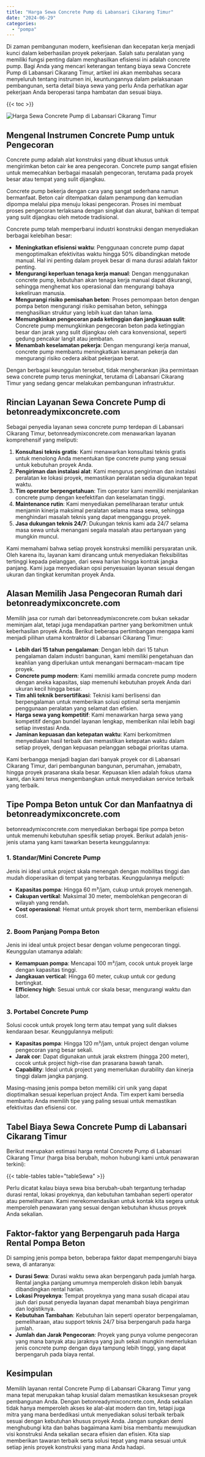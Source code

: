 ```yaml
---
title: "Harga Sewa Concrete Pump di Labansari Cikarang Timur"
date: "2024-06-29"
categories: 
  - "pompa"
---
```


Di zaman pembangunan modern, keefisienan dan kecepatan kerja menjadi kunci dalam keberhasilan proyek pekerjaan. Salah satu peralatan yang memiliki fungsi penting dalam menghasilkan efisiensi ini adalah concrete pump. Bagi Anda yang mencari keterangan tentang biaya sewa Concrete Pump di Labansari Cikarang Timur, artikel ini akan membahas secara menyeluruh tentang instrumen ini, keuntungannya dalam pelaksanaan pembangunan, serta detail biaya sewa yang perlu Anda perhatikan agar pekerjaan Anda beroperasi tanpa hambatan dan sesuai biaya.

{{< toc >}}

![Harga Sewa Concrete Pump di Labansari Cikarang Timur](https://betoncor8.github.io/pump/concrete-pump%20(28).png)

## Mengenal Instrumen Concrete Pump untuk Pengecoran

Concrete pump adalah alat konstruksi yang dibuat khusus untuk mengirimkan beton cair ke area pengecoran. Concrete pump sangat efisien untuk memecahkan berbagai masalah pengecoran, terutama pada proyek besar atau tempat yang sulit dijangkau.

Concrete pump bekerja dengan cara yang sangat sederhana namun bermanfaat. Beton cair ditempatkan dalam penampung dan kemudian dipompa melalui pipa menuju lokasi pengecoran. Proses ini membuat proses pengecoran terlaksana dengan singkat dan akurat, bahkan di tempat yang sulit dijangkau oleh metode tradisional.

Concrete pump telah memperbarui industri konstruksi dengan menyediakan berbagai kelebihan besar:

- **Meningkatkan efisiensi waktu**: Penggunaan concrete pump dapat mengoptimalkan efektivitas waktu hingga 50% dibandingkan metode manual. Hal ini penting dalam proyek besar di mana durasi adalah faktor penting.
- **Mengurangi keperluan tenaga kerja manual**: Dengan menggunakan concrete pump, kebutuhan akan tenaga kerja manual dapat dikurangi, sehingga menghemat kos operasional dan mengurangi bahaya kekeliruan manusia.
- **Mengurangi risiko pemisahan beton**: Proses pemompaan beton dengan pompa beton mengurangi risiko pemisahan beton, sehingga menghasilkan struktur yang lebih kuat dan tahan lama.
- **Memungkinkan pengecoran pada ketinggian dan jangkauan sulit**: Concrete pump memungkinkan pengecoran beton pada ketinggian besar dan jarak yang sulit dijangkau oleh cara konvensional, seperti gedung pencakar langit atau jembatan.
- **Menambah keselamatan pekerja**: Dengan mengurangi kerja manual, concrete pump membantu meningkatkan keamanan pekerja dan mengurangi risiko cedera akibat pekerjaan berat.

Dengan berbagai keunggulan tersebut, tidak mengherankan jika permintaan sewa concrete pump terus meningkat, terutama di Labansari Cikarang Timur yang sedang gencar melakukan pembangunan infrastruktur.

## Rincian Layanan Sewa Concrete Pump di betonreadymixconcrete.com

Sebagai penyedia layanan sewa concrete pump terdepan di Labansari Cikarang Timur, betonreadymixconcrete.com menawarkan layanan komprehensif yang meliputi:

1. **Konsultasi teknis gratis**: Kami menawarkan konsultasi teknis gratis untuk menolong Anda menentukan tipe concrete pump yang sesuai untuk kebutuhan proyek Anda.
2. **Pengiriman dan instalasi alat**: Kami mengurus pengiriman dan instalasi peralatan ke lokasi proyek, memastikan peralatan sedia digunakan tepat waktu.
3. **Tim operator berpengetahuan**: Tim operator kami memiliki menjalankan concrete pump dengan keefektifan dan keselamatan tinggi.
4. **Maintenance rutin**: Kami menyediakan pemeliharaan teratur untuk menjamin kinerja maksimal peralatan selama masa sewa, sehingga menghindari masalah teknis yang dapat mengganggu proyek.
5. **Jasa dukungan teknis 24/7**: Dukungan teknis kami ada 24/7 selama masa sewa untuk menangani segala masalah atau pertanyaan yang mungkin muncul.

Kami memahami bahwa setiap proyek konstruksi memiliki persyaratan unik. Oleh karena itu, layanan kami dirancang untuk menyediakan fleksibilitas tertinggi kepada pelanggan, dari sewa harian hingga kontrak jangka panjang. Kami juga menyediakan opsi penyesuaian layanan sesuai dengan ukuran dan tingkat kerumitan proyek Anda.

## Alasan Memilih Jasa Pengecoran Rumah dari betonreadymixconcrete.com

Memilih jasa cor rumah dari betonreadymixconcrete.com bukan sekadar meminjam alat, tetapi juga mendapatkan partner yang berkomitmen untuk keberhasilan proyek Anda. Berikut beberapa pertimbangan mengapa kami menjadi pilihan utama kontraktor di Labansari Cikarang Timur:

- **Lebih dari 15 tahun pengalaman**: Dengan lebih dari 15 tahun pengalaman dalam industri bangunan, kami memiliki pengetahuan dan keahlian yang diperlukan untuk menangani bermacam-macam tipe proyek.
- **Concrete pump modern**: Kami memiliki armada concrete pump modern dengan aneka kapasitas, siap memenuhi kebutuhan proyek Anda dari ukuran kecil hingga besar.
- **Tim ahli teknik bersertifikasi**: Teknisi kami berlisensi dan berpengalaman untuk memberikan solusi optimal serta menjamin penggunaan peralatan yang selamat dan efisien.
- **Harga sewa yang kompetitif**: Kami menawarkan harga sewa yang kompetitif dengan bundel layanan lengkap, memberikan nilai lebih bagi setiap investasi Anda.
- **Jaminan kepuasan dan ketepatan waktu**: Kami berkomitmen menyediakan hasil terbaik dan memastikan ketepatan waktu dalam setiap proyek, dengan kepuasan pelanggan sebagai prioritas utama.

Kami berbangga menjadi bagian dari banyak proyek cor di Labansari Cikarang Timur, dari pembangunan bangunan, perumahan, jemabatn, hingga proyek prasarana skala besar. Kepuasan klien adalah fokus utama kami, dan kami terus mengembangkan untuk menyediakan service terbaik yang terbaik.

## Tipe Pompa Beton untuk Cor dan Manfaatnya di betonreadymixconcrete.com

betonreadymixconcrete.com menyediakan berbagai tipe pompa beton untuk memenuhi kebutuhan spesifik setiap proyek. Berikut adalah jenis-jenis utama yang kami tawarkan beserta keunggulannya:

### 1\. Standar/Mini Concrete Pump

Jenis ini ideal untuk project skala menengah dengan mobilitas tinggi dan mudah dioperasikan di tempat yang terbatas. Keunggulannya meliputi:

- **Kapasitas pompa**: Hingga 60 m³/jam, cukup untuk proyek menengah.
- **Cakupan vertikal**: Maksimal 30 meter, membolehkan pengecoran di wilayah yang rendah.
- **Cost operasional**: Hemat untuk proyek short term, memberikan efisiensi cost.

### 2\. Boom Panjang Pompa Beton

Jenis ini ideal untuk project besar dengan volume pengecoran tinggi. Keunggulan utamanya adalah:

- **Kemampuan pompa**: Mencapai 100 m³/jam, cocok untuk proyek large dengan kapasitas tinggi.
- **Jangkauan vertical**: Hingga 60 meter, cukup untuk cor gedung bertingkat.
- **Efficiency high**: Sesuai untuk cor skala besar, mengurangi waktu dan labor.

### 3\. Portabel Concrete Pump

Solusi cocok untuk proyek long term atau tempat yang sulit diakses kendaraan besar. Keunggulannya meliputi:

- **Kapasitas pompa**: Hingga 120 m³/jam, untuk project dengan volume pengecoran yang besar sekali.
- **Jarak cor**: Dapat digunakan untuk jarak ekstrem (hingga 200 meter), cocok untuk project high-rise dan prasarana bawah tanah.
- **Capability**: Ideal untuk project yang memerlukan durability dan kinerja tinggi dalam jangka panjang.

Masing-masing jenis pompa beton memiliki ciri unik yang dapat dioptimalkan sesuai keperluan project Anda. Tim expert kami bersedia membantu Anda memilih tipe yang paling sesuai untuk memastikan efektivitas dan efisiensi cor.

## Tabel Biaya Sewa Concrete Pump di Labansari Cikarang Timur

Berikut merupakan estimasi harga rental Concrete Pump di Labansari Cikarang Timur (harga bisa berubah, mohon hubungi kami untuk penawaran terkini):

{{< table-tables table="tableSewa" >}}

Perlu dicatat kalau biaya sewa bisa berubah-ubah tergantung terhadap durasi rental, lokasi proyeknya, dan kebutuhan tambahan seperti operator atau pemeliharaan. Kami merekomendasikan untuk kontak kita segera untuk memperoleh penawaran yang sesuai dengan kebutuhan khusus proyek Anda sekalian.

## Faktor-faktor yang Berpengaruh pada Harga Rental Pompa Beton

Di samping jenis pompa beton, beberapa faktor dapat mempengaruhi biaya sewa, di antaranya:

- **Durasi Sewa**: Durasi waktu sewa akan berpengaruh pada jumlah harga. Rental jangka panjang umumnya memperoleh diskon lebih banyak dibandingkan rental harian.
- **Lokasi Proyeknya**: Tempat proyeknya yang mana susah dicapai atau jauh dari pusat penyedia layanan dapat menambah biaya pengiriman dan logistiknya.
- **Kebutuhan Tambahan**: Kebutuhan lain seperti operator berpengalaman, pemeliharaan, atau support teknis 24/7 bisa berpengaruh pada harga jumlah.
- **Jumlah dan Jarak Pengecoran**: Proyek yang punya volume pengecoran yang mana banyak atau jaraknya yang jauh sekali mungkin memerlukan jenis concrete pump dengan daya tampung lebih tinggi, yang dapat berpengaruh pada biaya rental.

## Kesimpulan

Memilih layanan rental Concrete Pump di Labansari Cikarang Timur yang mana tepat merupakan tahap krusial dalam memastikan kesuksesan proyek pembangunan Anda. Dengan betonreadymixconcrete.com, Anda sekalian tidak hanya memperoleh akses ke alat-alat modern dan tim, tetapi juga mitra yang mana berdedikasi untuk menyediakan solusi terbaik terbaik sesuai dengan kebutuhan khusus proyek Anda. Jangan sungkan demi menghubungi kita dan bahas bagaimana kami bisa membantu mewujudkan visi konstruksi Anda sekalian secara efisien dan efisien. Kita siap memberikan tawaran terbaik serta solusi tepat yang mana sesuai untuk setiap jenis proyek konstruksi yang mana Anda hadapi.
